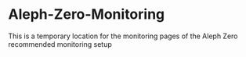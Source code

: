 # Aleph-Zero-Monitoring
This is a temporary location for the monitoring pages of the Aleph Zero recommended monitoring setup
